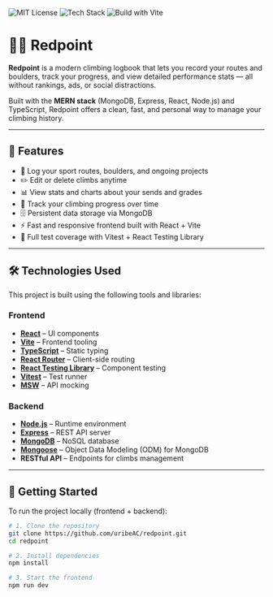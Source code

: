 ![MIT License](https://img.shields.io/badge/license-MIT-green)
![Tech Stack](https://img.shields.io/badge/stack-MERN-blue)
![Build with Vite](https://img.shields.io/badge/built%20with-Vite-purple)

# 🧗‍♂️ Redpoint

**Redpoint** is a modern climbing logbook that lets you record your routes and boulders, track your progress, and view detailed performance stats — all without rankings, ads, or social distractions.

Built with the **MERN stack** (MongoDB, Express, React, Node.js) and TypeScript, Redpoint offers a clean, fast, and personal way to manage your climbing history.

---

## 🧩 Features

- 🧱 Log your sport routes, boulders, and ongoing projects
- ✏️ Edit or delete climbs anytime
- 📊 View stats and charts about your sends and grades
- 🧭 Track your climbing progress over time
- 🗄️ Persistent data storage via MongoDB
- ⚡ Fast and responsive frontend built with React + Vite
- 🧪 Full test coverage with Vitest + React Testing Library

---

## 🛠️ Technologies Used

This project is built using the following tools and libraries:

### Frontend

- **[React](https://reactjs.org/)** – UI components
- **[Vite](https://vitejs.dev/)** – Frontend tooling
- **[TypeScript](https://www.typescriptlang.org/)** – Static typing
- **[React Router](https://reactrouter.com/)** – Client-side routing
- **[React Testing Library](https://testing-library.com/react)** – Component testing
- **[Vitest](https://vitest.dev/)** – Test runner
- **[MSW](https://mswjs.io/)** – API mocking

### Backend

- **[Node.js](https://nodejs.org/)** – Runtime environment
- **[Express](https://expressjs.com/)** – REST API server
- **[MongoDB](https://www.mongodb.com/)** – NoSQL database
- **[Mongoose](https://mongoosejs.com/)** – Object Data Modeling (ODM) for MongoDB
- **RESTful API** – Endpoints for climbs management

---

## 🚀 Getting Started

To run the project locally (frontend + backend):

```bash
# 1. Clone the repository
git clone https://github.com/uribeAC/redpoint.git
cd redpoint

# 2. Install dependencies
npm install

# 3. Start the frontend
npm run dev
```
